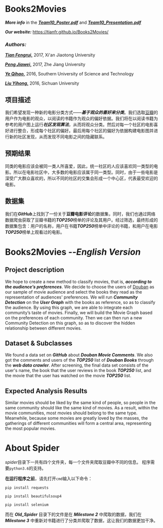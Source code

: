 # Books2Movies

***More info*** in the <u>***[Team10_Poster.pdf](https://github.com/Yee172/Books2Movies/blob/master/Team10_Poster.pdf)***</u> and ***<u>[Team10_Presentation.pdf](https://github.com/Yee172/Books2Movies/blob/master/Team10_Presentation.pdf)*</u>**

***Our website:*** https://tianfr.github.io/Books2Movies/

### ***Authors:***

***<u>Tian Fengrui,</u>*** 2017, Xi'an Jiaotong University

***<u>Peng Jiawei,</u>*** 2017, Zhe Jiang University

***<u>Ye Qihao,</u>*** 2016, Southern University of Science and Technology

***<u>Liu Yihong,</u>*** 2016, Sichuan University

## 项目描述

我们希望发现一种新的电影分类方式——***基于观众的喜好来分类***。我们选取[豆瓣](www.douban.com)的用户作为电影的观众，以阅读的书籍作为观众的偏好依据。我们将在以阅读书籍为参考的用户图上运行***社区发现算法***，从而将观众分类。然后对每一个社区的电影喜好进行整合，形成每个社区的偏好。最后用每个社区的偏好为依据构建电影图并进行新的社区发现，从而发现不同电影之间的隐藏联系。

## 预期结果

同类的电影应该会被同一类人所喜爱，因此，统一社区的人应该喜欢同一类型的电影。所以在电影社区中，大多数的电影应该属于同一类型。同时，由于一些电影是深受广大群众喜欢的，所以不同的社区的交集会形成一个中心区，代表最受欢迎的电影。

## 数据集

我们在***GitHub***上找到了一份关于**豆瓣电影评论**的数据集，同时，我们也通过网络数据爬虫获取了豆瓣书籍的***TOP250***榜单的评论及其用户。经过筛选，最终形成的数据集包含：用户的名称，用户在书籍***TOP250***榜单中评论的书籍，和用户在电影***TOP250***榜单上观看过的电影。

# Books2Movies    --*English Version*

## Project description

We hope to create a new method to classify movies, that is, ***according to the audience’s preferences***.  We decide to choose the users of [Douban](www.douban.com) as our sample of movie audience and select the books they read as the representation of audiences' preferences.  We will run ***Community Detection*** on the ***User Graph*** with the books as reference, so as to classify the audience.  By using this graph, we are able to integrate each community’s taste of movies.  Finally, we will build the Movie Graph based on the preferences of each community.  Then we can then run a new Community Detection on this graph, so as to discover the hidden relationship between different movies.

## Dataset & Subclasses

We found a data set on ***GitHub*** about ***Douban Movie Comments***. We also got the comments and users of the ***TOP250*** list of ***Douban Books*** through the ***web data crawler***. After screening, the final data set consists of the user's name, the book that the user reviews in the book ***TOP250*** list, and the movie that the user has watched on the movie ***TOP250*** list.

## Expected Analysis Results

Similar movies should be liked by the same kind of people, so people in the same community should like the same kind of movies. As a result, within the movie communities, most movies should belong to the same type. Meanwhile, because some movies are greatly loved by the masses, the gatherings of different communities will form a central area, representing the most popular movies.

# About Spider

*spider*目录下一共有四个文件夹，每一个文件夹爬取豆瓣中不同的信息。
程序需要`python3.6`的支持。

**在运行程序之前**，请先打开`cmd`输入以下命令：

`pip install requests`

`pip install beautifulsoup4`

`pip install selenium`

而在 ***Old_Spider*** 目录下的文件是在 ***Milestone 2*** 中爬取的数据，我们在 ***Milestone 3*** 中重新对书籍进行了分类并爬取了数据，这让我们的数据更加干净。

